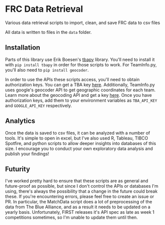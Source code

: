 # FRC Data Retrieval

Various data retrieval scripts to import, clean, and save FRC data to csv files

All data is written to files in the `data` folder.

## Installation

Parts of this library use Erik Boesen's [tbapy](http://github.com/frc1418/tbapy)
library. You'll need to install it with `pip install tbapy` in order for those
scripts to work. For TeamInfo.py, you'll also need to `pip install geocoder`.

In order to use the APIs these scripts access, you'll need to obtain
authorization keys. You can get a TBA key
[here](https://www.thebluealliance.com/account/). Additionally, TeamInfo.py uses
google's geocoder API to get geographic coordinates for each team. Learn more
about the geocoding API and get a key
[here](https://developers.google.com/maps/documentation/geocoding/get-api-key).
Once you have authorization keys, add them to your environment variables as
`TBA_API_KEY` and `GOOGLE_API_KEY` respectively.

## Analytics

Once the data is saved to csv files, it can be analyzed with a number of tools.
It's simple to open in excel, but I've also used R, Tableau, TIBCO Spotfire, and
python scripts to allow deeper insights into databases of this size. I encourage
you to conduct your own exploratory data analysis and publish your findings!

## Futurity

I've worked pretty hard to ensure that these scripts are as general and
future-proof as possible, but since I don't control the APIs or databases I'm
using, there's always the possibility that a change in the future could break
these. If you're encountering errors, please feel free to create an issue or PR.
In particular, the MatchData script does a lot of preprocessing of the data from
The Blue Alliance, and as a result it needs to be updated on a yearly basis.
Unfortunately, FIRST releases it's API spec as late as week 1 competitions
sometimes, so I'm unable to update them until then.
